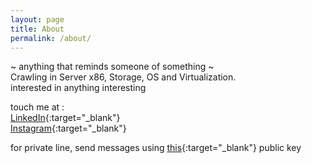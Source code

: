 ```yaml
---
layout: page
title: About
permalink: /about/
---
```


 ~ anything that reminds someone of something ~  
Crawling in Server x86, Storage, OS and Virtualization.  
interested in anything interesting  
<!--- keep it simply simple  
.. [or] too lazy to make beautiful pages  
get used to it  -->

touch me at :  
[LinkedIn](https://raw.githubusercontent.com/w-adisurya/w-adisurya.github.io/master/images/blue.JPG){:target="_blank"} \
[Instagram](https://www.instagram.com/asuryaws/){:target="_blank"}

for private line, send messages using [this](https://raw.githubusercontent.com/w-adisurya/w-adisurya.github.io/master/images/pub.txt){:target="_blank"}  public key
